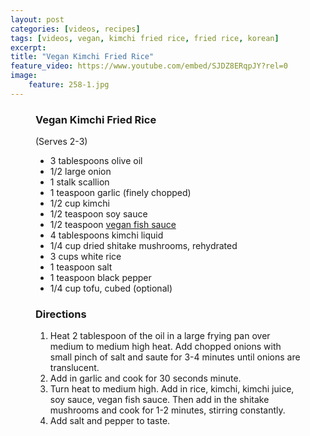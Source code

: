```yaml
---
layout: post
categories: [videos, recipes]
tags: [videos, vegan, kimchi fried rice, fried rice, korean]
excerpt: 
title: "Vegan Kimchi Fried Rice"
feature_video: https://www.youtube.com/embed/SJDZ8ERqpJY?rel=0
image:
    feature: 258-1.jpg
---
```



<figure class="ingredients" markdown="1">

### Vegan Kimchi Fried Rice

(Serves 2-3)

- 3 tablespoons olive oil
- 1/2 large onion
- 1 stalk scallion
- 1 teaspoon garlic (finely chopped)
- 1/2 cup kimchi
- 1/2 teaspoon soy sauce
- 1/2 teaspoon [vegan fish sauce](http://eastmeetskitchen.com/videos/recipes/the-ultimate-vegan-fish-sauce/)
- 4 tablespoons kimchi liquid
- 1/4 cup dried shitake mushrooms, rehydrated
- 3 cups white rice
- 1 teaspoon salt
- 1 teaspoon black pepper
- 1/4 cup tofu, cubed (optional)

</figure>

<figure class="directions" markdown="1">

### Directions

1. Heat 2 tablespoon of the oil in a large frying pan over medium to medium high heat.  Add chopped onions with small pinch of salt and saute for 3-4 minutes until onions are translucent.  
2. Add in garlic and cook for 30 seconds minute. 
3. Turn heat to medium high. Add in rice, kimchi, kimchi juice, soy sauce, vegan fish sauce.  Then add in the shitake mushrooms and cook for 1-2 minutes, stirring constantly.
4. Add salt and pepper to taste.  

